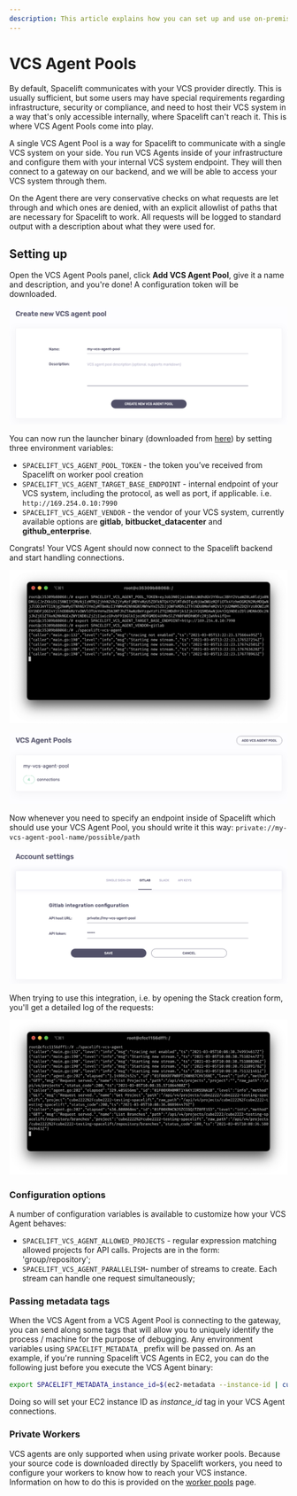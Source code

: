 ```yaml
---
description: This article explains how you can set up and use on-premise VCS Agent Pools.
---
```


# VCS Agent Pools

By default, Spacelift communicates with your VCS provider directly. This is usually sufficient, but some users may have special requirements regarding infrastructure, security or compliance, and need to host their VCS system in a way that's only accessible internally, where Spacelift can't reach it. This is where VCS Agent Pools come into play.

A single VCS Agent Pool is a way for Spacelift to communicate with a single VCS system on your side. You run VCS Agents inside of your infrastructure and configure them with your internal VCS system endpoint. They will then connect to a gateway on our backend, and we will be able to access your VCS system through them.

On the Agent there are very conservative checks on what requests are let through and which ones are denied, with an explicit allowlist of paths that are necessary for Spacelift to work. All requests will be logged to standard output with a description about what they were used for.

## Setting up

Open the VCS Agent Pools panel, click **Add VCS Agent Pool**, give it a name and description, and you're done! A configuration token will be downloaded.

![Creation of VCS Agent Pool](<../assets/screenshots/image (45).png>)

You can now run the launcher binary (downloaded from [here](https://downloads.spacelift.io/spacelift-vcs-agent)) by setting three environment variables:

* `SPACELIFT_VCS_AGENT_POOL_TOKEN` - the token you’ve received from Spacelift on worker pool creation
* `SPACELIFT_VCS_AGENT_TARGET_BASE_ENDPOINT` - internal endpoint of your VCS system, including the protocol, as well as port, if applicable. i.e. `http://169.254.0.10:7990`
* `SPACELIFT_VCS_AGENT_VENDOR` - the vendor of your VCS system, currently available options are **gitlab**, **bitbucket\_datacenter** and **github\_enterprise**.

Congrats! Your VCS Agent should now connect to the Spacelift backend and start handling connections.

![Running the VCS Agent](<../assets/screenshots/image (51).png>)

![VCS Agent connections](<../assets/screenshots/image (47).png>)

Now whenever you need to specify an endpoint inside of Spacelift which should use your VCS Agent Pool, you should write it this way: `private://my-vcs-agent-pool-name/possible/path`

![Setting up a VCS integration using a VCS Agent Pool](<../assets/screenshots/image (48).png>)

When trying to use this integration, i.e. by opening the Stack creation form, you'll get a detailed log of the requests:

![Access Log example](<../assets/screenshots/image (50).png>)

### Configuration options

A number of configuration variables is available to customize how your VCS Agent behaves:

* `SPACELIFT_VCS_AGENT_ALLOWED_PROJECTS` - regular expression matching allowed projects for API calls. Projects are in the form: 'group/repository';
* `SPACELIFT_VCS_AGENT_PARALLELISM`- number of streams to create. Each stream can handle one request simultaneously;

### Passing metadata tags

When the VCS Agent from a VCS Agent Pool is connecting to the gateway, you can send along some tags that will allow you to uniquely identify the process / machine for the purpose of debugging. Any environment variables using `SPACELIFT_METADATA_` prefix will be passed on. As an example, if you're running Spacelift VCS Agents in EC2, you can do the following just before you execute the VCS Agent binary:

```bash
export SPACELIFT_METADATA_instance_id=$(ec2-metadata --instance-id | cut -d ' ' -f2)
```

Doing so will set your EC2 instance ID as _instance\_id_ tag in your VCS Agent connections.

### Private Workers

VCS agents are only supported when using private worker pools. Because your source code is downloaded directly by Spacelift workers, you need to configure your workers to know how to reach your VCS instance. Information on how to do this is provided on the [worker pools](worker-pools.md#vcs-agents) page.
